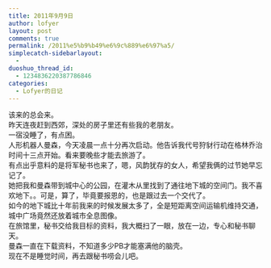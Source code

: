 ```yaml
---
title: 2011年9月9日
author: lofyer
layout: post
comments: true
permalink: /2011%e5%b9%b49%e6%9c%889%e6%97%a5/
simplecatch-sidebarlayout:
  - 
duoshuo_thread_id:
  - 1234836220387786846
categories:
  - Lofyer的日记
---
```

该来的总会来。  
昨天连夜赶到西郊，深处的房子里还有些我的老朋友。  
一宿没睡了，有点困。  
人形机器人曼森，今天凌晨一点十分再次启动。他告诉我代号狩豺行动在格林乔治时间十三点开始。看来要晚些才能去旅游了。  
有点出乎意料的是将军秘书也来了，嗯，风韵犹存的女人，希望我俩的过节她早忘记了。  
她把我和曼森带到城中心的公园，在灌木从里找到了通往地下城的空间门。我不喜欢地下。。可是，算了，毕竟要报恩的，也是跟过去一个交代了。  
如今的地下城比十年前我来的时候发展太多了，全是短距离空间运输机维持交通，城中广场竟然还放着城市全息图像。  
在旅馆里，秘书交给我目标的资料，我大概扫了一眼，放在一边，专心和秘书聊天。  
曼森一直在下载资料，不知道多少PB才能塞满他的脑壳。  
现在不是睡觉时间，再去跟秘书唠会儿吧。